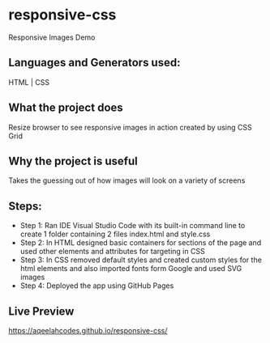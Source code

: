 # responsive-css
Responsive Images Demo


## Languages and Generators used: 
HTML | CSS    


## What the project does
Resize browser to see responsive images in action created by using CSS Grid

## Why the project is useful
Takes the guessing out of how images will look on a variety of screens 


## Steps:
- Step 1: Ran IDE Visual Studio Code with its built-in command line to create 1 folder containing 2 files index.html and style.css 
- Step 2: In HTML designed basic containers for sections of the page and used other elements and attributes for targeting in CSS
- Step 3: In CSS removed default styles and created custom styles for the html elements and also imported fonts form Google and used SVG images
- Step 4: Deployed the app using GitHub Pages   

## Live Preview 
https://aqeelahcodes.github.io/responsive-css/
